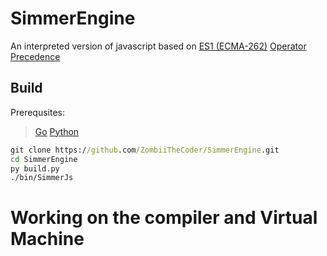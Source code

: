 # SimmerEngine

An interpreted version of javascript based on [ES1 (ECMA-262)](https://www.ecma-international.org/wp-content/uploads/ECMA-262_1st_edition_june_1997.pdf)
[Operator Precedence](https://developer.mozilla.org/en-US/docs/Web/JavaScript/Reference/Operators/Operator_precedence)

## Build
Prerequsites:
> [Go](go.dev)
> [Python](python.org)
```cmd
git clone https://github.com/ZombiiTheCoder/SimmerEngine.git
cd SimmerEngine
py build.py
./bin/SimmerJs
```
# Working on the compiler and Virtual Machine